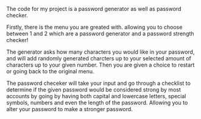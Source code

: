 The code for my project is a password generator as well as password checker.

Firstly, there is the menu you are greated with. allowing you to choose between 1 and 2 which are a password generator and a password strength checker!

The generator asks how many characters you would like in your password, and will add randomly generated charcters up to your selected amount of characters up to your given number. Then you are given a choice to restart or going back to the original menu.

The password checeker will take your input and go through a checklist to determine if the given password would be considered strong by most accounts by going by having both capital and lowercase letters, special symbols, numbers and even the length of the password. Allowing you to alter your password to make a stronger password.
